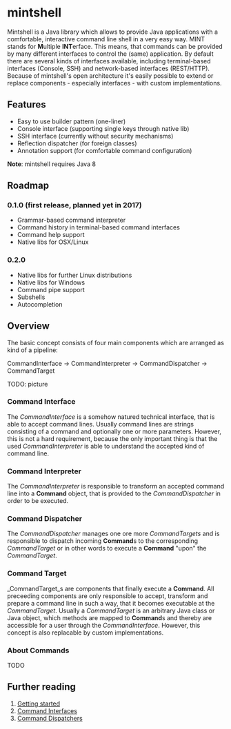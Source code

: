 # mintshell

Mintshell is a Java library which allows to provide Java applications with a comfortable, interactive command line shell in a very easy way. MINT stands for **M**ultiple **INT**erface. This means, that commands can be provided by many different interfaces to control the (same) application. By default there are several kinds of interfaces available, including terminal-based interfaces (Console, SSH) and network-based interfaces (REST/HTTP). Because of mintshell's open architecture it's easily possible to extend or replace components - especially interfaces - with custom implementations.

## Features
- Easy to use builder pattern (one-liner)
- Console interface (supporting single keys through native lib)
- SSH interface (currently without security mechanisms)
- Reflection dispatcher (for foreign classes)
- Annotation support (for comfortable command configuration)

**Note**: mintshell requires Java 8

## Roadmap
### 0.1.0 (first release, planned yet in 2017)
- Grammar-based command interpreter
- Command history in terminal-based command interfaces
- Command help support 
- Native libs for OSX/Linux

### 0.2.0
- Native libs for further Linux distributions
- Native libs for Windows
- Command pipe support
- Subshells
- Autocompletion

## Overview

The basic concept consists of four main components which are arranged as kind of a pipeline:

CommandInterface -&gt; CommandInterpreter -&gt; CommandDispatcher -&gt; CommandTarget

TODO: picture 

### Command Interface
The _CommandInterface_ is a somehow natured technical interface, that is able to accept command lines. Usually command lines are strings consisting of a command and optionally one or more parameters. However, this is not a hard requirement, because the only important thing is that the used _CommandInterpreter_ is able to understand the accepted kind of command line.

### Command Interpreter
The _CommandInterpreter_ is responsible to transform an accepted command line into a **Command** object, that is provided to the _CommandDispatcher_ in order to be executed.

### Command Dispatcher
The _CommandDispatcher_ manages one ore more _CommandTargets_ and is responsible to dispatch incoming **Command**s to the corresponding _CommandTarget_ or in other words to execute a **Command** "upon" the _CommandTarget_.

### Command Target
_CommandTarget_s are components that finally execute a **Command**. All preceeding components are only responsible to accept, transform and prepare a command line in such a way, that it becomes executable at the _CommandTarget_. Usually a _CommandTarget_ is an arbitrary Java class or Java object, which methods are mapped to **Command**s and thereby are accessible for a user through the _CommandInterface_. However, this concept is also replacable by custom implementations.

### About Commands
TODO

## Further reading
1. [Getting started](doc/getting-started.md)
2. [Command Interfaces](doc/command-interfaces.md)
2. [Command Dispatchers](doc/command-dispatchers.md)
